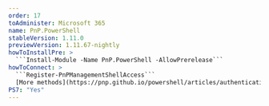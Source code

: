 ```yaml
---
order: 17
toAdminister: Microsoft 365
name: PnP.PowerShell
stableVersion: 1.11.0
previewVersion: 1.11.67-nightly
howToInstallPre: >
  ```Install-Module -Name PnP.PowerShell -AllowPrerelease```
howToConnect: >
  ```Register-PnPManagementShellAccess```
  [More methods](https://pnp.github.io/powershell/articles/authentication.html)
PS7: "Yes"
---
```

